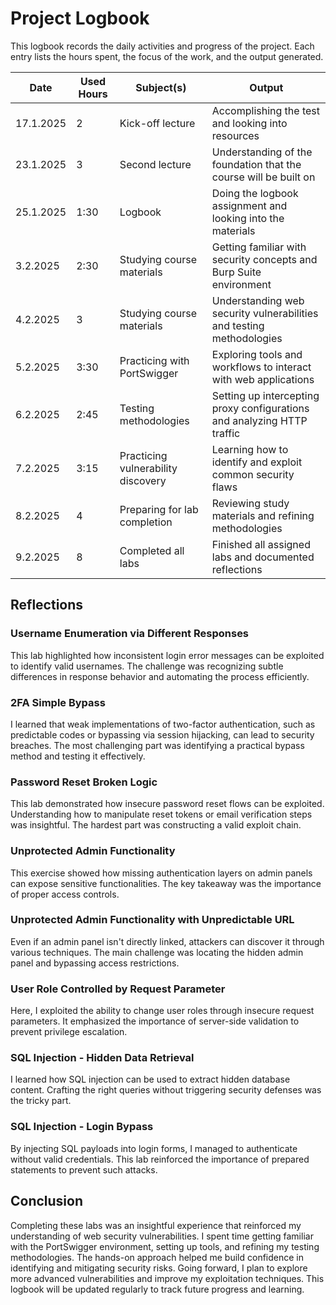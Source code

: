 # Project Logbook

This logbook records the daily activities and progress of the project. Each entry lists the hours spent, the focus of the work, and the output generated.

| Date      | Used Hours | Subject(s)   | Output          |
|-----------|------------|--------------|-----------------|
| 17.1.2025| 2          | Kick-off lecture | Accomplishing the test and looking into resources |
| 23.1.2025| 3          | Second lecture | Understanding of the foundation that the course will be built on |
| 25.1.2025| 1:30       | Logbook        | Doing the logbook assignment and looking into the materials     |
| 3.2.2025 | 2:30       | Studying course materials | Getting familiar with security concepts and Burp Suite environment |
| 4.2.2025 | 3          | Studying course materials | Understanding web security vulnerabilities and testing methodologies |
| 5.2.2025 | 3:30       | Practicing with PortSwigger | Exploring tools and workflows to interact with web applications |
| 6.2.2025 | 2:45       | Testing methodologies | Setting up intercepting proxy configurations and analyzing HTTP traffic |
| 7.2.2025 | 3:15       | Practicing vulnerability discovery | Learning how to identify and exploit common security flaws |
| 8.2.2025 | 4          | Preparing for lab completion | Reviewing study materials and refining methodologies |
| 9.2.2025 | 8          | Completed all labs | Finished all assigned labs and documented reflections |

## Reflections

### Username Enumeration via Different Responses
This lab highlighted how inconsistent login error messages can be exploited to identify valid usernames. The challenge was recognizing subtle differences in response behavior and automating the process efficiently.

### 2FA Simple Bypass
I learned that weak implementations of two-factor authentication, such as predictable codes or bypassing via session hijacking, can lead to security breaches. The most challenging part was identifying a practical bypass method and testing it effectively.

### Password Reset Broken Logic
This lab demonstrated how insecure password reset flows can be exploited. Understanding how to manipulate reset tokens or email verification steps was insightful. The hardest part was constructing a valid exploit chain.

### Unprotected Admin Functionality
This exercise showed how missing authentication layers on admin panels can expose sensitive functionalities. The key takeaway was the importance of proper access controls.

### Unprotected Admin Functionality with Unpredictable URL
Even if an admin panel isn't directly linked, attackers can discover it through various techniques. The main challenge was locating the hidden admin panel and bypassing access restrictions.

### User Role Controlled by Request Parameter
Here, I exploited the ability to change user roles through insecure request parameters. It emphasized the importance of server-side validation to prevent privilege escalation.

### SQL Injection - Hidden Data Retrieval
I learned how SQL injection can be used to extract hidden database content. Crafting the right queries without triggering security defenses was the tricky part.

### SQL Injection - Login Bypass
By injecting SQL payloads into login forms, I managed to authenticate without valid credentials. This lab reinforced the importance of prepared statements to prevent such attacks.

## Conclusion
Completing these labs was an insightful experience that reinforced my understanding of web security vulnerabilities. I spent time getting familiar with the PortSwigger environment, setting up tools, and refining my testing methodologies. The hands-on approach helped me build confidence in identifying and mitigating security risks. Going forward, I plan to explore more advanced vulnerabilities and improve my exploitation techniques. This logbook will be updated regularly to track future progress and learning.

